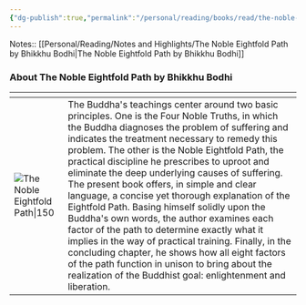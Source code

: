 ```yaml
---
{"dg-publish":true,"permalink":"/personal/reading/books/read/the-noble-eightfold-path-by-bhikkhu-bodhi/","title":"The Noble Eightfold Path: Way to the End of Suffering"}
---
```



Notes:: [[Personal/Reading/Notes and Highlights/The Noble Eightfold Path by Bhikkhu Bodhi\|The Noble Eightfold Path by Bhikkhu Bodhi]]

### About The Noble Eightfold Path by Bhikkhu Bodhi
| <!-- -->    | <!-- -->    |
|-------------|-------------|
| ![The Noble Eightfold Path\|150](https://books.google.com/books/content?id=--vzVMVPHJMC&printsec=frontcover&img=1&zoom=1&edge=curl&source=gbs_api)         | The Buddha's teachings center around two basic principles. One is the Four Noble Truths, in which the Buddha diagnoses the problem of suffering and indicates the treatment necessary to remedy this problem. The other is the Noble Eightfold Path, the practical discipline he prescribes to uproot and eliminate the deep underlying causes of suffering. The present book offers, in simple and clear language, a concise yet thorough explanation of the Eightfold Path. Basing himself solidly upon the Buddha's own words, the author examines each factor of the path to determine exactly what it implies in the way of practical training. Finally, in the concluding chapter, he shows how all eight factors of the path function in unison to bring about the realization of the Buddhist goal: enlightenment and liberation.         |
